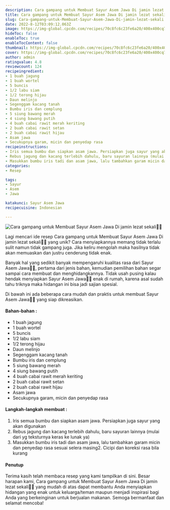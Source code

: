 ```yaml
---
description: Cara gampang untuk Membuat Sayur Asem Jawa Di jamin lezat sekali"
title: Cara gampang untuk Membuat Sayur Asem Jawa Di jamin lezat sekali
slug: Cara-gampang-untuk-Membuat-Sayur-Asem-Jawa-Di-jamin-lezat-sekali
date: 2022-8-12T03:09:12.063Z
image: https://img-global.cpcdn.com/recipes/70c8fc6c23fe6a20/400x400cq70/photo.jpg
hideToc: false
enableToc: true
enableTocContent: false
thumbnail: https://img-global.cpcdn.com/recipes/70c8fc6c23fe6a20/400x400cq70/photo.jpg
cover: https://img-global.cpcdn.com/recipes/70c8fc6c23fe6a20/400x400cq70/photo.jpg
author: admin
ratingvalue: 4.8
reviewcount: 124
recipeingredient:
- 1 buah jagung
- 1 buah wortel
- 5 buncis
- 1/2 labu siam
- 1/2 terong hijau
- Daun melinjo
- Segenggam kacang tanah
- Bumbu iris dan cemplung
- 5 siung bawang merah
- 4 siung bawang putih
- 4 buah cabai rawit merah keriting
- 2 buah cabai rawit setan
- 2 buah cabai rawit hijau
- Asam jawa
- Secukupnya garam, micin dan penyedap rasa
recipeinstructions:
- Iris semua bumbu dan siapkan asam jawa. Persiapkan juga sayur yang akan digunakan
- Rebus jagung dan kacang terlebih dahulu, baru sayuran lainnya (mulai dari yg teksturnya keras ke lunak ya)
- Masukkan bumbu iris tadi dan asam jawa, lalu tambahkan garam micin dan penyedap rasa sesuai selera masing2. Cicipi dan koreksi rasa bila kurang
categories:
- Resep

tags:
- Sayur
- Asem
- Jawa

katakunci: Sayur Asem Jawa
recipecuisine: Indonesian

---
```


![Cara gampang untuk Membuat Sayur Asem Jawa Di jamin lezat sekali👩‍🍳](https://img-global.cpcdn.com/recipes/70c8fc6c23fe6a20/400x400cq70/photo.jpg)

Lagi mencari ide resep Cara gampang untuk Membuat Sayur Asem Jawa Di jamin lezat sekali👩‍🍳 yang unik? Cara menyiapkannya memang tidak terlalu sulit namun tidak gampang juga. Jika keliru mengolah maka hasilnya tidak akan memuaskan dan justru cenderung tidak enak.

Banyak hal yang sedikit banyak mempengaruhi kualitas rasa dari Sayur Asem Jawa👩‍🍳, pertama dari jenis bahan, kemudian pemilihan bahan segar sampai cara membuat dan menghidangkannya. Tidak usah pusing kalau hendak menyiapkan Sayur Asem Jawa👩‍🍳 enak di rumah, karena asal sudah tahu triknya maka hidangan ini bisa jadi sajian spesial.

Di bawah ini ada beberapa cara mudah dan praktis untuk membuat Sayur Asem Jawa👩‍🍳 yang siap dikreasikan.

<!--inarticleads1-->

#### Bahan-bahan :

- 1 buah jagung
- 1 buah wortel
- 5 buncis
- 1/2 labu siam
- 1/2 terong hijau
- Daun melinjo
- Segenggam kacang tanah
- Bumbu iris dan cemplung
- 5 siung bawang merah
- 4 siung bawang putih
- 4 buah cabai rawit merah keriting
- 2 buah cabai rawit setan
- 2 buah cabai rawit hijau
- Asam jawa
- Secukupnya garam, micin dan penyedap rasa

<!--inarticleads2-->

#### Langkah-langkah membuat :

1. Iris semua bumbu dan siapkan asam jawa. Persiapkan juga sayur yang akan digunakan
1. Rebus jagung dan kacang terlebih dahulu, baru sayuran lainnya (mulai dari yg teksturnya keras ke lunak ya)
1. Masukkan bumbu iris tadi dan asam jawa, lalu tambahkan garam micin dan penyedap rasa sesuai selera masing2. Cicipi dan koreksi rasa bila kurang

#### Penutup

Terima kasih telah membaca resep yang kami tampilkan di sini. Besar harapan kami, Cara gampang untuk Membuat Sayur Asem Jawa Di jamin lezat sekali👩‍🍳 yang mudah di atas dapat membantu Anda menyiapkan hidangan yang enak untuk keluarga/teman maupun menjadi inspirasi bagi Anda yang berkeinginan untuk berjualan makanan. Semoga bermanfaat dan selamat mencoba!